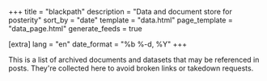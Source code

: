 +++
title = "blackpath"
description = "Data and document store for posterity"
sort_by = "date"
template = "data.html"
page_template = "data_page.html"
generate_feeds = true

[extra]
lang = "en"
date_format = "%b %-d, %Y"
+++

This is a list of archived documents and datasets that may be referenced in posts. They're collected here to avoid broken links or takedown requests.